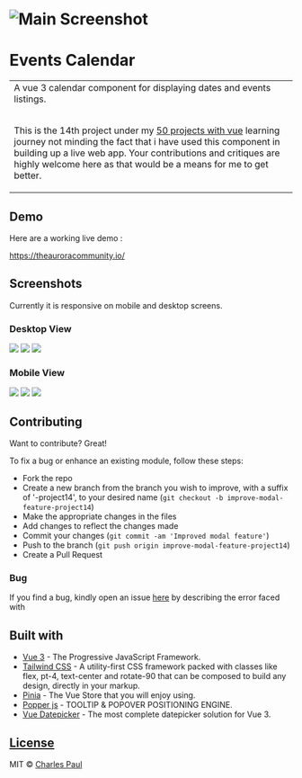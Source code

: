 # ![Main Screenshot](https://dev-charles15531/v3-events-calendar/blob/main/public/ss1.png)

# Events Calendar

<table>
<tr>
<td>
  A vue 3 calendar component for displaying dates and events listings.<br><br>
 
  This is the 14th project under my [50 projects with vue](https://github.com/dev-charles15531/50ProjectsWithVueJs) learning journey not minding the fact that i have used this component in building up a live web app. Your contributions and critiques are highly welcome here as that would be a means for me to get better.
</td>
</tr>
</table>

## Demo

Here are a working live demo :

https://theauroracommunity.io/

## Screenshots

Currently it is responsive on mobile and desktop screens.

### Desktop View

![](https://dev-charles15531/v3-events-calendar/blob/main/public/ss1.png)
![](https://dev-charles15531/v3-events-calendar/blob/main/public/ss2.png)
![](https://dev-charles15531/v3-events-calendar/blob/main/public/ss3.png)

### Mobile View

![](https://dev-charles15531/v3-events-calendar/blob/main/public/ss4.png)
![](https://dev-charles15531/v3-events-calendar/blob/main/public/ss5.png)
![](https://dev-charles15531/v3-events-calendar/blob/main/public/ss6.png)

## Contributing

Want to contribute? Great!

To fix a bug or enhance an existing module, follow these steps:

- Fork the repo
- Create a new branch from the branch you wish to improve, with a suffix of '-project14', to your desired name (`git checkout -b improve-modal-feature-project14`)
- Make the appropriate changes in the files
- Add changes to reflect the changes made
- Commit your changes (`git commit -am 'Improved modal feature'`)
- Push to the branch (`git push origin improve-modal-feature-project14`)
- Create a Pull Request

### Bug

If you find a bug, kindly open an issue [here](https://dev-charles15531/v3-events-calendar/issues/new) by describing the error faced with

## Built with

- [Vue 3](http://vuejs.org) - The Progressive JavaScript Framework.
- [Tailwind CSS](https://tailwindcss.com) - A utility-first CSS framework packed with classes like flex, pt-4, text-center and rotate-90 that can be composed to build any design, directly in your markup.
- [Pinia](https://pinia.vuejs.org/) - The Vue Store that you will enjoy using.
- [Popper js](https://popper.js.org/) - TOOLTIP & POPOVER POSITIONING ENGINE.
- [Vue Datepicker](https://pinia.vuejs.org/) - The most complete datepicker solution for Vue 3.

## [License](https://github.com/dev-charles15531/v3-events-calendar/blob/main/LICENSE.md)

MIT © [ Charles Paul ](https://github.com/dev-charles15531)
